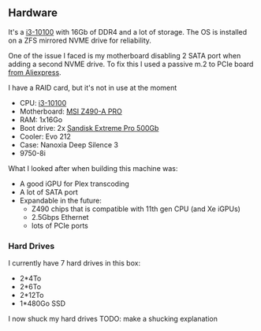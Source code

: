 ## Hardware

It's a [i3-10100](https://ark.intel.com/content/www/us/en/ark/products/199283/intel-core-i310100-processor-6m-cache-up-to-4-30-ghz.html) with 16Gb of DDR4 and a lot of storage. The OS is installed on a ZFS mirrored NVME drive for reliability.

One of the issue I faced is my motherboard disabling 2 SATA port when adding a second NVME drive. To fix this I used a passive m.2 to PCIe board [from Aliexpress](https://www.aliexpress.com/wholesale?SearchText=pci%20to%20m2).

I have a RAID card, but it's not in use at the moment

- CPU: [i3-10100](https://ark.intel.com/content/www/us/en/ark/products/199283/intel-core-i3-10100-processor-6m-cache-up-to-4-30-ghz.html)
- Motherboard: [MSI Z490-A PRO](https://www.msi.com/Motherboard/Z490-A-PRO)
- RAM: 1x16Go
- Boot drive: 2x [Sandisk Extreme Pro 500Gb](https://shop.westerndigital.com/en-ap/products/internal-drives/sandisk-extreme-pro-m2-nvme-3d-ssd)
- Cooler: Evo 212
- Case: Nanoxia Deep Silence 3
- 9750-8i

What I looked after when building this machine was:

- A good iGPU for Plex transcoding
- A lot of SATA port
- Expandable in the future:
  - Z490 chips that is compatible with 11th gen CPU (and Xe iGPUs)
   - 2.5Gbps Ethernet
   - lots of PCIe ports
   
### Hard Drives

I currently have 7 hard drives in this box:

- 2\*4To
- 2\*6To
- 2\*12To
- 1\*480Go SSD

I now shuck my hard drives
TODO: make a shucking explanation
